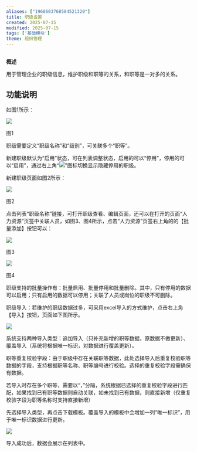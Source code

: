 ```yaml
---
aliases: ["1968603768584521320"]
title: 职级设置
created: 2025-07-15
modified: 2025-07-15
tags: ['基础模块']
theme: 组织管理
---
```


##

**概述**

用于管理企业的职级信息，维护职级和职等的关系，和职等是一对多的关系。

## **功能说明**

如图1所示：

![](https://myhelpdoc.oss-cn-heyuan.aliyuncs.com/mdimages/3e17b26b2d04f9aa32927fb3bd46d90e.jpg)

图1

职级需要定义“职级名称”和“级别”，可关联多个“职等”。

新建职级默认为“启用”状态，可在列表调整状态，启用的可以“停用”，停用的可以“启用”，通过右上角“![](https://myhelpdoc.oss-cn-heyuan.aliyuncs.com/mdimages/e2a0a08a7cab5c12db2ef680f091e930.jpg)”图标切换显示隐藏停用的职级。

新建职级页面如图2所示：

![](https://myhelpdoc.oss-cn-heyuan.aliyuncs.com/mdimages/6b1f585cf4e2f62d54069ef13cccfe16.jpg)

图2

点击列表“职级名称”链接，可打开职级查看、编辑页面，还可以在打开的页面“人力资源”页签中关联人员，如图3、图4所示，点击“人力资源”页签右上角的的【批量添加】按钮可以：

![](https://myhelpdoc.oss-cn-heyuan.aliyuncs.com/mdimages/68c87114423e0853b7457020e8964cc7.jpg)

图3

![](https://myhelpdoc.oss-cn-heyuan.aliyuncs.com/mdimages/c5753f98ab2d9920b89dfce2922b87dc.jpg)

图4

职级支持的批量操作有：批量启用、批量停用和批量删除。其中，只有停用的数据可以启用；只有启用的数据可以停用；关联了人员或岗位的职级不可删除。

职级导入：若维护的职级数据过多，可采用excel导入的方式维护，点击右上角【导入】按钮，页面如下图所示。

![](https://myhelpdoc.oss-cn-heyuan.aliyuncs.com/mdimages/846a09992740e026eefeab8cc14f8972.jpg)

系统支持两种导入类型：追加导入（只补充新增的职等数据，原数据不做更新）、覆盖导入（系统将根据唯一标识，对数据进行覆盖更新）。

职等重复校验字段：由于职级中存在关联职等数据，此处选择导入后重复校验职等数据的字段，支持根据职等名称、职等编号进行校验。选择的重复校验字段需确保有数据。

若导入时存在多个职等，需要以“，”分隔，系统根据已选择的重复校验字段进行匹配，如果找到已有职等数据则自动关联，如未找到已有数据，则直接新增（仅重复校验字段为职等名称时支持直接新增）

先选择导入类型，再点击下载模板。覆盖导入的模板中会增加一列“唯一标识”，用于唯一标识数据进行更新。

![](https://myhelpdoc.oss-cn-heyuan.aliyuncs.com/mdimages/e0763674f76d272d2bba7e1a5d7b695b.jpg)

导入成功后，数据会展示在列表中。

